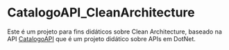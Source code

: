# CatalogoAPI_CleanArchitecture

Este é um projeto para fins didáticos sobre Clean Architecture, baseado na API [CatalogoAPI](https://github.com/daniellfranco/CatalogoAPI) que é um projeto didático sobre APIs em DotNet.



